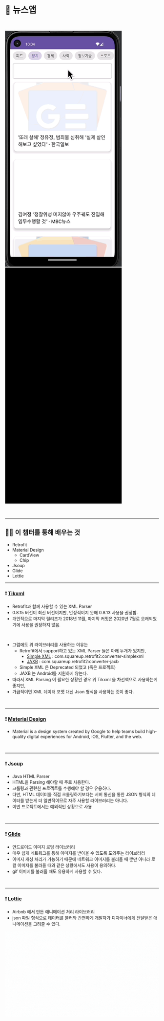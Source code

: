 # 📢 뉴스앱

<br>

![](result1.gif)![](result2.gif)

<br>

---
## 💪🏻 이 챕터를 통해 배우는 것
- Retrofit
- Material Design
  - CardView
  - Chip
- Jsoup
- Glide
- Lottie

---
### ❗️ [Tikxml](https://github.com/Tickaroo/tikxml)
- Retrofit과 함께 사용할 수 있는 XML Parser
- 0.8.15 버전이 최신 버전이지만, 안정적이지 못해 0.8.13 사용을 권장함.
- 개인적으로 마지막 릴리즈가 2018년 11월, 마지막 커밋은 2020년 7월로 오래되었기에 사용을 권장하지 않음.

<br>

- 그럼에도 위 라이브러리를 사용하는 이유는
  - Retrofit에서 support하고 있는 XML Parser 들은 아래 두개가 있지만,
    - [Simple XML](https://simple.sourceforge.net/) : com.squareup.retrofit2:converter-simplexml
    - [JAXB](https://docs.oracle.com/javase/tutorial/jaxb/intro/index.html) : com.squareup.retrofit2:converter-jaxb
  - Simple XML 은 Deprecated 되었고 (죽은 프로젝트)
  - JAXB 는 Android를 지원하지 않는다.
- 따라서 XML Parsing 이 필요한 상황인 경우 위 Tikxml 을 차선책으로 사용하는게 좋지만,
- 가급적이면 XML 데이터 포맷 대신 Json 형식을 사용하는 것이 좋다.


<br>

---
### ❗ [Material Design](https://m2.material.io/design)
- Material is a design system created by Google to help teams build high-quality digital experiences for Android, iOS, Flutter, and the web.

<br>

---
### ❗ [Jsoup](https://jsoup.org/)
- Java HTML Parser
- HTML을 Parsing 해야할 때 주로 사용한다.
- 크롤링과 관련한 프로젝트를 수행해야 할 경우 유용하다.
- 다만, HTML 데이터를 직접 크롤링하기보다는 서버 통신을 통한 JSON 형식의 데이터를 받는게 더 일반적이므로 자주 사용할 라이브러리는 아니다.
- 이번 프로젝트에서는 예외적인 상황으로 사용

<br>

---
### ❗ [Glide](https://bumptech.github.io/glide/)
- 안드로이드 이미지 로딩 라이브러리
- 매우 쉽게 네트워크를 통해 이미지를 받아올 수 있도록 도와주는 라이브러리
- 이미지 캐싱 처리가 가능하기 때문에 네트워크 이미지를 불러올 때 뿐만 아니라 로컬 이미지를 불러올 때와 같은 상황에서도 사용이 용의하다.
- gif 이미지를 불러올 때도 유용하게 사용할 수 있다.

<br>

---
### ❗ [Lottie](https://airbnb.io/lottie/#/)
- Airbnb 에서 만든 애니메이션 처리 라이브러리
- json 파일 형식으로 데이터를 불러와 간편하게 개발자가 디자이너에게 전달받은 애니메이션을 그려줄 수 있다.

![](lottie.gif)